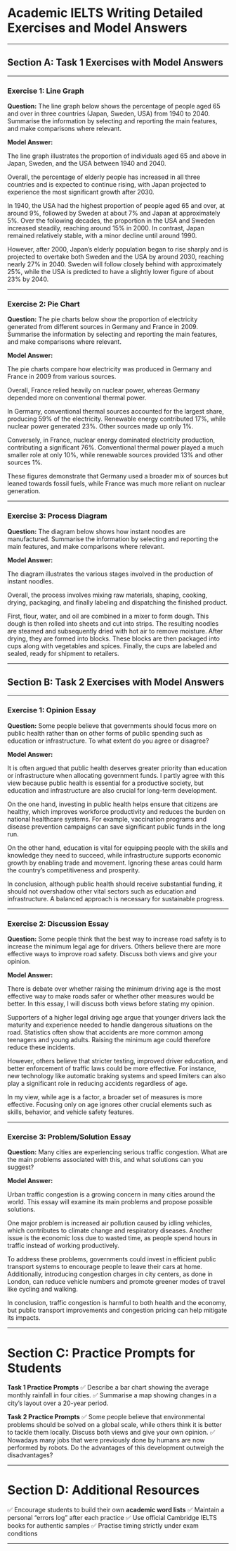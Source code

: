 # **Academic IELTS Writing Detailed Exercises and Model Answers**

---

## **Section A: Task 1 Exercises with Model Answers**

---

### **Exercise 1: Line Graph**

**Question:**
The line graph below shows the percentage of people aged 65 and over in three countries (Japan, Sweden, USA) from 1940 to 2040. Summarise the information by selecting and reporting the main features, and make comparisons where relevant.

**Model Answer:**

The line graph illustrates the proportion of individuals aged 65 and above in Japan, Sweden, and the USA between 1940 and 2040.

Overall, the percentage of elderly people has increased in all three countries and is expected to continue rising, with Japan projected to experience the most significant growth after 2030.

In 1940, the USA had the highest proportion of people aged 65 and over, at around 9%, followed by Sweden at about 7% and Japan at approximately 5%. Over the following decades, the proportion in the USA and Sweden increased steadily, reaching around 15% in 2000. In contrast, Japan remained relatively stable, with a minor decline until around 1990.

However, after 2000, Japan’s elderly population began to rise sharply and is projected to overtake both Sweden and the USA by around 2030, reaching nearly 27% in 2040. Sweden will follow closely behind with approximately 25%, while the USA is predicted to have a slightly lower figure of about 23% by 2040.

---

### **Exercise 2: Pie Chart**

**Question:**
The pie charts below show the proportion of electricity generated from different sources in Germany and France in 2009. Summarise the information by selecting and reporting the main features, and make comparisons where relevant.

**Model Answer:**

The pie charts compare how electricity was produced in Germany and France in 2009 from various sources.

Overall, France relied heavily on nuclear power, whereas Germany depended more on conventional thermal power.

In Germany, conventional thermal sources accounted for the largest share, producing 59% of the electricity. Renewable energy contributed 17%, while nuclear power generated 23%. Other sources made up only 1%.

Conversely, in France, nuclear energy dominated electricity production, contributing a significant 76%. Conventional thermal power played a much smaller role at only 10%, while renewable sources provided 13% and other sources 1%.

These figures demonstrate that Germany used a broader mix of sources but leaned towards fossil fuels, while France was much more reliant on nuclear generation.

---

### **Exercise 3: Process Diagram**

**Question:**
The diagram below shows how instant noodles are manufactured. Summarise the information by selecting and reporting the main features, and make comparisons where relevant.

**Model Answer:**

The diagram illustrates the various stages involved in the production of instant noodles.

Overall, the process involves mixing raw materials, shaping, cooking, drying, packaging, and finally labeling and dispatching the finished product.

First, flour, water, and oil are combined in a mixer to form dough. This dough is then rolled into sheets and cut into strips. The resulting noodles are steamed and subsequently dried with hot air to remove moisture. After drying, they are formed into blocks. These blocks are then packaged into cups along with vegetables and spices. Finally, the cups are labeled and sealed, ready for shipment to retailers.

---

## **Section B: Task 2 Exercises with Model Answers**

---

### **Exercise 1: Opinion Essay**

**Question:**
Some people believe that governments should focus more on public health rather than on other forms of public spending such as education or infrastructure. To what extent do you agree or disagree?

**Model Answer:**

It is often argued that public health deserves greater priority than education or infrastructure when allocating government funds. I partly agree with this view because public health is essential for a productive society, but education and infrastructure are also crucial for long-term development.

On the one hand, investing in public health helps ensure that citizens are healthy, which improves workforce productivity and reduces the burden on national healthcare systems. For example, vaccination programs and disease prevention campaigns can save significant public funds in the long run.

On the other hand, education is vital for equipping people with the skills and knowledge they need to succeed, while infrastructure supports economic growth by enabling trade and movement. Ignoring these areas could harm the country’s competitiveness and prosperity.

In conclusion, although public health should receive substantial funding, it should not overshadow other vital sectors such as education and infrastructure. A balanced approach is necessary for sustainable progress.

---

### **Exercise 2: Discussion Essay**

**Question:**
Some people think that the best way to increase road safety is to increase the minimum legal age for drivers. Others believe there are more effective ways to improve road safety. Discuss both views and give your opinion.

**Model Answer:**

There is debate over whether raising the minimum driving age is the most effective way to make roads safer or whether other measures would be better. In this essay, I will discuss both views before stating my opinion.

Supporters of a higher legal driving age argue that younger drivers lack the maturity and experience needed to handle dangerous situations on the road. Statistics often show that accidents are more common among teenagers and young adults. Raising the minimum age could therefore reduce these incidents.

However, others believe that stricter testing, improved driver education, and better enforcement of traffic laws could be more effective. For instance, new technology like automatic braking systems and speed limiters can also play a significant role in reducing accidents regardless of age.

In my view, while age is a factor, a broader set of measures is more effective. Focusing only on age ignores other crucial elements such as skills, behavior, and vehicle safety features.

---

### **Exercise 3: Problem/Solution Essay**

**Question:**
Many cities are experiencing serious traffic congestion. What are the main problems associated with this, and what solutions can you suggest?

**Model Answer:**

Urban traffic congestion is a growing concern in many cities around the world. This essay will examine its main problems and propose possible solutions.

One major problem is increased air pollution caused by idling vehicles, which contributes to climate change and respiratory diseases. Another issue is the economic loss due to wasted time, as people spend hours in traffic instead of working productively.

To address these problems, governments could invest in efficient public transport systems to encourage people to leave their cars at home. Additionally, introducing congestion charges in city centers, as done in London, can reduce vehicle numbers and promote greener modes of travel like cycling and walking.

In conclusion, traffic congestion is harmful to both health and the economy, but public transport improvements and congestion pricing can help mitigate its impacts.

---

# **Section C: Practice Prompts for Students**

**Task 1 Practice Prompts**
✅ Describe a bar chart showing the average monthly rainfall in four cities.
✅ Summarise a map showing changes in a city’s layout over a 20-year period.

**Task 2 Practice Prompts**
✅ Some people believe that environmental problems should be solved on a global scale, while others think it is better to tackle them locally. Discuss both views and give your own opinion.
✅ Nowadays many jobs that were previously done by humans are now performed by robots. Do the advantages of this development outweigh the disadvantages?

---

# **Section D: Additional Resources**

✅ Encourage students to build their own **academic word lists**
✅ Maintain a personal “errors log” after each practice
✅ Use official Cambridge IELTS books for authentic samples
✅ Practise timing strictly under exam conditions

---
